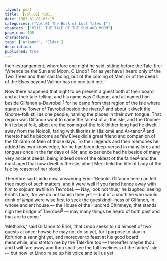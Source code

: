 ```yaml
---
layout: post
title: 【Vol.01】P195.
date: 1983-01-01 03:15
categories: ["Vol.01 The Book of Lost Tales I"]
chapters: ["VIII. THE TALE OF THE SUN AND MOON"]
page_num: 195
characters: 
tags: ['Artanor', 'Eldar']
description: 
published: true
---
```


<p style="text-indent: 0;">
their estrangement; wherefore one night he said, sitting before the Tale-fire: ‘Whence be the Sun and Moon, O Lindo? For as yet have I heard only of the Two Trees and their sad fading, but of the coming of Men, or of the deeds of the Elves beyond Valinor has no one told me. ’
</p>

Now there happened that night to be present a guest both at their board and at their tale-telling, and his name was Gilfanon, and all named him beside Gilfanon a-Davrobel,<SUP>[1]({{site.baseurl}}/vol01-p219)</SUP> for he came from that region of the isle where stands the Tower of Tavrobel beside the rivers,<SUP>[2]({{site.baseurl}}/vol01-p219)</SUP> and about it dwelt the Gnome-folk still as one people, naming the places in their own tongue. That region was Gilfanon wont to name the fairest of all the isle, and the Gnome-kin its best folk, albeit ere the coming of the folk thither long had he dwelt away from the Noldoli, faring with Ilkorins in Hisilómë and Ar-tanor,<SUP>[3]({{site.baseurl}}/vol01-p219)</SUP> and thereto had he become as few Elves did a great friend and companion of the Children of Men of those days. To their legends and their memories he added his own knowledge, for he had been deep-versed in many lores and tongues once in the far days of Kôr, and experience had he beside of many very ancient deeds, being indeed one of the oldest of the fairies<SUP>[4]({{site.baseurl}}/vol01-p219)</SUP> and the most aged that now dwelt in the isle, albeit Meril held the title of Lady of the Isle by reason of her blood.

Therefore said Lindo now, answering Eriol: ‘Behold, Gilfanon here can tell thee much of such matters, and it were well if you fared hence away with him to sojourn awhile in Tavrobel. — Nay, look not thus,’ he laughed, seeing Eriol's face, ‘for we do not banish thee yet — but of a sooth he who would drink of <I>limpë</I> were wise first to seek the guestkindli-ness of Gilfanon, in whose ancient house — the House of the Hundred Chimneys, that stands nigh the bridge of Tavrobel<SUP>[5]({{site.baseurl}}/vol01-p219)</SUP> — may many things be heard of both past and that are to come.’

‘Methinks,’ said Gilfanon to Eriol, ‘that Lindo seeks to rid himself of two guests at once; howso he may not do so yet, for I purpose to stay in Kortirion a sennight yet, and moreover to feast at his good board meanwhile, and stretch me by the Tale-fire too — thereafter maybe thou and I will fare away and thou shalt see the full loveliness of the fairies' isle — but now let Lindo raise up his voice and tell us yet

